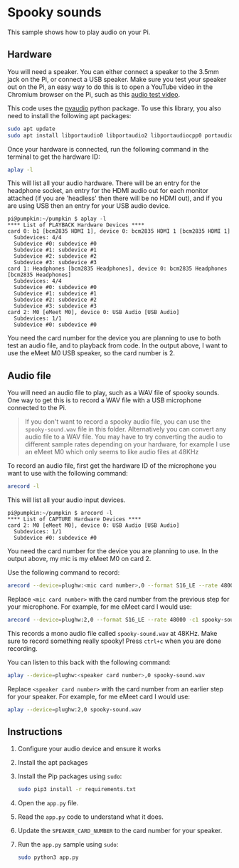 # Spooky sounds

This sample shows how to play audio on your Pi.

## Hardware

You will need a speaker. You can either connect a speaker to the 3.5mm jack on the Pi, or connect a USB speaker. Make sure you test your speaker out on the Pi, an easy way to do this is to open a YouTube video in the Chromium browser on the Pi, such as this [audio test video](https://youtu.be/dQw4w9WgXcQ).

This code uses the [pyaudio](https://pypi.org/project/PyAudio/) python package. To use this library, you also need to install the following apt packages:

```sh
sudo apt update
sudo apt install libportaudio0 libportaudio2 libportaudiocpp0 portaudio19-dev libasound2-plugins --yes 
```

Once your hardware is connected, run the following command in the terminal to get the hardware ID:

```sh
aplay -l
```

This will list all your audio hardware. There will be an entry for the headphone socket, an entry for the HDMI audio out for each monitor attached (if you are 'headless' then there will be no HDMI out), and if you are using USB then an entry for your USB audio device.

```output
pi@pumpkin:~/pumpkin $ aplay -l
**** List of PLAYBACK Hardware Devices ****
card 0: b1 [bcm2835 HDMI 1], device 0: bcm2835 HDMI 1 [bcm2835 HDMI 1]
  Subdevices: 4/4
  Subdevice #0: subdevice #0
  Subdevice #1: subdevice #1
  Subdevice #2: subdevice #2
  Subdevice #3: subdevice #3
card 1: Headphones [bcm2835 Headphones], device 0: bcm2835 Headphones [bcm2835 Headphones]
  Subdevices: 4/4
  Subdevice #0: subdevice #0
  Subdevice #1: subdevice #1
  Subdevice #2: subdevice #2
  Subdevice #3: subdevice #3
card 2: M0 [eMeet M0], device 0: USB Audio [USB Audio]
  Subdevices: 1/1
  Subdevice #0: subdevice #0
```

You need the card number for the device you are planning to use to both test an audio file, and to playback from code. In the output above, I want to use the eMeet M0 USB speaker, so the card number is 2.

## Audio file

You will need an audio file to play, such as a WAV file of spooky sounds. One way to get this is to record a WAV file with a USB microphone connected to the Pi.

> If you don't want to record a spooky audio file, you can use the `spooky-sound.wav` file in this folder. Alternatively you can convert any audio file to a WAV file. You may have to try converting the audio to different sample rates depending on your hardware, for example I use an eMeet M0 which only seems to like audio files at 48KHz

To record an audio file, first get the hardware ID of the microphone you want to use with the following command:

```sh
arecord -l
```

This will list all your audio input devices.

```output
pi@pumpkin:~/pumpkin $ arecord -l
**** List of CAPTURE Hardware Devices ****
card 2: M0 [eMeet M0], device 0: USB Audio [USB Audio]
  Subdevices: 1/1
  Subdevice #0: subdevice #0
```

You need the card number for the device you are planning to use. In the output above, my mic is my eMeet M0 on card 2.

Use the following command to record:

```sh
arecord --device=plughw:<mic card number>,0 --format S16_LE --rate 48000 -c1 spooky-sound.wav
```

Replace `<mic card number>` with the card number from the previous step for your microphone. For example, for me eMeet card I would use:

```sh
arecord --device=plughw:2,0 --format S16_LE --rate 48000 -c1 spooky-sound.wav
```

This records a mono audio file called `spooky-sound.wav` at 48KHz. Make sure to record something really spooky! Press `ctrl+c` when you are done recording.

You can listen to this back with the following command:

```sh
aplay --device=plughw:<speaker card number>,0 spooky-sound.wav
```

Replace `<speaker card number>` with the card number from an earlier step for your speaker. For example, for me eMeet card I would use:

```sh
aplay --device=plughw:2,0 spooky-sound.wav
```

## Instructions

1. Configure your audio device and ensure it works

1. Install the apt packages

1. Install the Pip packages using `sudo`:

    ```sh
    sudo pip3 install -r requirements.txt
    ```

1. Open the `app.py` file.

1. Read the `app.py` code to understand what it does.

1. Update the `SPEAKER_CARD_NUMBER` to the card number for your speaker.

1. Run the `app.py` sample using `sudo`:

    ```sh
    sudo python3 app.py
    ```
